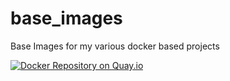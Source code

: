 # base_images
Base Images for my various docker based projects


[![Docker Repository on Quay.io](https://quay.io/repository/sjolicoeur/base_image/status "Docker Repository on Quay.io")](https://quay.io/repository/sjolicoeur/base_image)
